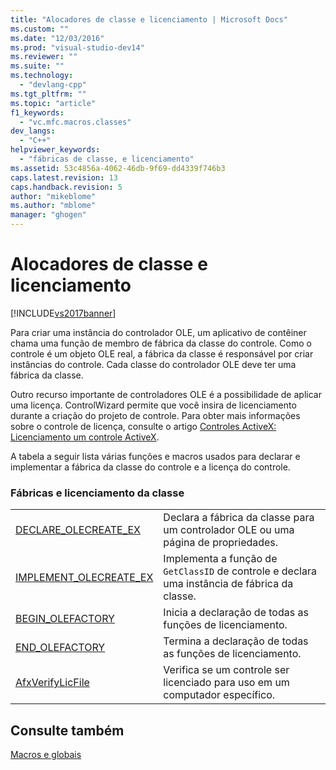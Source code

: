 ```yaml
---
title: "Alocadores de classe e licenciamento | Microsoft Docs"
ms.custom: ""
ms.date: "12/03/2016"
ms.prod: "visual-studio-dev14"
ms.reviewer: ""
ms.suite: ""
ms.technology: 
  - "devlang-cpp"
ms.tgt_pltfrm: ""
ms.topic: "article"
f1_keywords: 
  - "vc.mfc.macros.classes"
dev_langs: 
  - "C++"
helpviewer_keywords: 
  - "fábricas de classe, e licenciamento"
ms.assetid: 53c4856a-4062-46db-9f69-dd4339f746b3
caps.latest.revision: 13
caps.handback.revision: 5
author: "mikeblome"
ms.author: "mblome"
manager: "ghogen"
---
```

# Alocadores de classe e licenciamento
[!INCLUDE[vs2017banner](../../assembler/inline/includes/vs2017banner.md)]

Para criar uma instância do controlador OLE, um aplicativo de contêiner chama uma função de membro de fábrica da classe do controle.  Como o controle é um objeto OLE real, a fábrica da classe é responsável por criar instâncias do controle.  Cada classe do controlador OLE deve ter uma fábrica da classe.  
  
 Outro recurso importante de controladores OLE é a possibilidade de aplicar uma licença.  ControlWizard permite que você insira de licenciamento durante a criação do projeto de controle.  Para obter mais informações sobre o controle de licença, consulte o artigo [Controles ActiveX: Licenciamento um controle ActiveX](../../mfc/mfc-activex-controls-licensing-an-activex-control.md).  
  
 A tabela a seguir lista várias funções e macros usados para declarar e implementar a fábrica da classe do controle e a licença do controle.  
  
### Fábricas e licenciamento da classe  
  
|||  
|-|-|  
|[DECLARE\_OLECREATE\_EX](../Topic/DECLARE_OLECREATE_EX.md)|Declara a fábrica da classe para um controlador OLE ou uma página de propriedades.|  
|[IMPLEMENT\_OLECREATE\_EX](../Topic/IMPLEMENT_OLECREATE_EX.md)|Implementa a função de `GetClassID` de controle e declara uma instância de fábrica da classe.|  
|[BEGIN\_OLEFACTORY](../Topic/BEGIN_OLEFACTORY.md)|Inicia a declaração de todas as funções de licenciamento.|  
|[END\_OLEFACTORY](../Topic/END_OLEFACTORY.md)|Termina a declaração de todas as funções de licenciamento.|  
|[AfxVerifyLicFile](../Topic/AfxVerifyLicFile.md)|Verifica se um controle ser licenciado para uso em um computador específico.|  
  
## Consulte também  
 [Macros e globais](../../mfc/reference/mfc-macros-and-globals.md)
